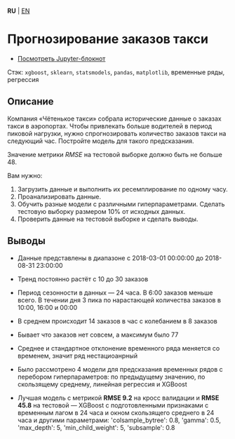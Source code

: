 **RU** | [EN](README.md)

# Прогнозирование заказов такси

- [Посмотреть Jupyter-блокнот](taxi_orders_prediction_ru.ipynb)

Стэк: `xgboost`, `sklearn`, `statsmodels`, `pandas`, `matplotlib`, временные ряды, регрессия

## Описание

Компания «Чётенькое такси» собрала исторические данные о заказах такси в аэропортах. Чтобы привлекать больше водителей в период пиковой нагрузки, нужно спрогнозировать количество заказов такси на следующий час. Постройте модель для такого предсказания.

Значение метрики *RMSE* на тестовой выборке должно быть не больше 48.

Вам нужно:

1. Загрузить данные и выполнить их ресемплирование по одному часу.
2. Проанализировать данные.
3. Обучить разные модели с различными гиперпараметрами. Сделать тестовую выборку размером 10% от исходных данных.
4. Проверить данные на тестовой выборке и сделать выводы.

## Выводы

- Данные представлены в диапазоне с 2018-03-01 00:00:00 до 2018-08-31 23:00:00
- Тренд постоянно растёт с 10 до 30 заказов
- Период сезонности в данных — 24 часа. В 6:00 заказов меньше всего. В течении дня 3 пика по нарастающей количества заказов в 10:00, 16:00 и 00:00
- В среднем происходит 14 заказов в час с колебанием в 8 заказов
- Бывает что заказов нет совсем, а максимум было 77
- Среднее и стандартное отклонение временного ряда меняется со временем, значит ряд нестациоанрный

- Было рассмотрено 4 модели для предсказания временных рядов с перебором гиперпараметров: по предыдущему значению, по скользящему среднему, линейная регрессия и XGBoost
- Лучшая модель с метрикой **RMSE 9.2** на кросс валидации и **RMSE 45.8** на тестовой — XGBoost с подготовленными признаками с временным лагом в 24 часа и окном скользящего среднего в 24 часа и другими параметрами: 'colsample_bytree': 0.8, 'gamma': 0.5, 'max_depth': 5, 'min_child_weight': 5, 'subsample': 0.8
